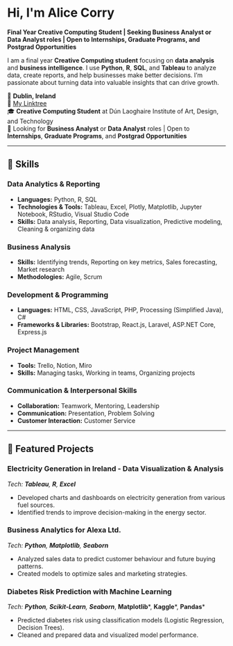 # Hi, I'm Alice Corry
**Final Year Creative Computing Student | Seeking Business Analyst or Data Analyst roles | Open to Internships, Graduate Programs, and Postgrad Opportunities**

I am a final year **Creative Computing student** focusing on **data analysis** and **business intelligence**. I use **Python**, **R**, **SQL**, and **Tableau** to analyze data, create reports, and help businesses make better decisions. I’m passionate about turning data into valuable insights that can drive growth.

📍 **Dublin, Ireland**  
🔗 [My Linktree](https://linktr.ee/alicecorry)  
🎓 **Creative Computing Student** at Dún Laoghaire Institute of Art, Design, and Technology  
🎯 Looking for **Business Analyst** or **Data Analyst** roles | Open to **Internships**, **Graduate Programs**, and **Postgrad Opportunities**

---

## 🚀 Skills

### Data Analytics & Reporting
- **Languages:** Python, R, SQL
- **Technologies & Tools:** Tableau, Excel, Plotly, Matplotlib, Jupyter Notebook, RStudio, Visual Studio Code
- **Skills:** Data analysis, Reporting, Data visualization, Predictive modeling, Cleaning & organizing data

### Business Analysis
- **Skills:** Identifying trends, Reporting on key metrics, Sales forecasting, Market research
- **Methodologies:** Agile, Scrum

### Development & Programming
- **Languages:** HTML, CSS, JavaScript, PHP, Processing (Simplified Java), C#
- **Frameworks & Libraries:** Bootstrap, React.js, Laravel, ASP.NET Core, Express.js

### Project Management
- **Tools:** Trello, Notion, Miro
- **Skills:** Managing tasks, Working in teams, Organizing projects

### Communication & Interpersonal Skills
- **Collaboration:** Teamwork, Mentoring, Leadership
- **Communication:** Presentation, Problem Solving
- **Customer Interaction:** Customer Service

---

## 📂 Featured Projects

### **Electricity Generation in Ireland - Data Visualization & Analysis**  
*Tech: **Tableau**, **R**, **Excel***
- Developed charts and dashboards on electricity generation from various fuel sources.
- Identified trends to improve decision-making in the energy sector.

### **Business Analytics for Alexa Ltd.**  
*Tech: **Python**, **Matplotlib**, **Seaborn***
- Analyzed sales data to predict customer behaviour and future buying patterns.
- Created models to optimize sales and marketing strategies.

### **Diabetes Risk Prediction with Machine Learning**
*Tech: **Python**, **Scikit-Learn**, **Seaborn***, **Matplotlib***, **Kaggle***, **Pandas***
- Predicted diabetes risk using classification models (Logistic Regression, Decision Trees).
- Cleaned and prepared data and visualized model performance.
